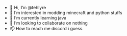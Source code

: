 - 👋 Hi, I’m @tehlyre
- 👀 I’m interested in modding minecraft and python stuffs
- 🌱 I’m currently learning java
- 💞️ I’m looking to collaborate on nothing
- 📫 How to reach me discord i guess

<!---
tehlyre/tehlyre is a ✨ special ✨ repository because its `README.md` (this file) appears on your GitHub profile.
You can click the Preview link to take a look at your changes.
--->
